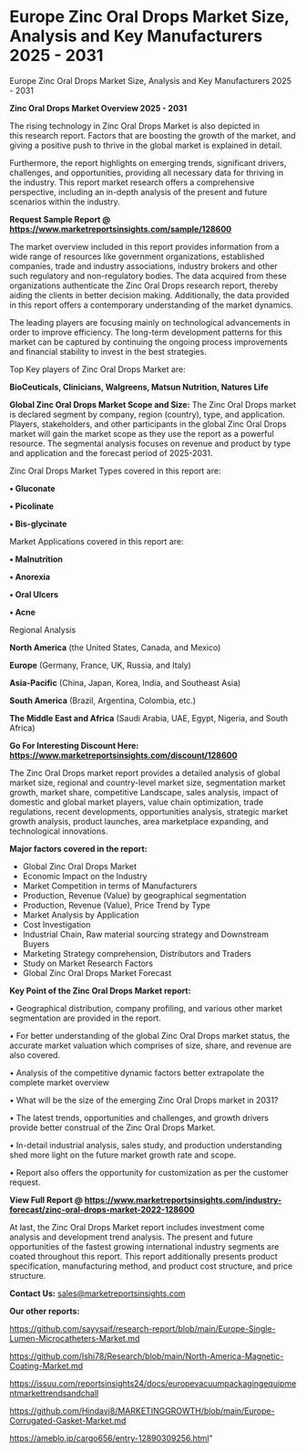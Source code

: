 # Europe Zinc Oral Drops Market Size, Analysis and Key Manufacturers 2025 - 2031
Europe Zinc Oral Drops Market Size, Analysis and Key Manufacturers 2025 - 2031

<Strong> Zinc Oral Drops Market Overview 2025 - 2031</strong>

The rising technology in Zinc Oral Drops Market is also depicted in this research report. Factors that are boosting the growth of the market, and giving a positive push to thrive in the global market is explained in detail.

Furthermore, the report highlights on emerging trends, significant drivers, challenges, and opportunities, providing all necessary data for thriving in the industry. This report market research offers a comprehensive perspective, including an in-depth analysis of the present and future scenarios within the industry.

<strong>Request Sample Report @ <a href=https://www.marketreportsinsights.com/sample/128600>https://www.marketreportsinsights.com/sample/128600</a></strong>

The market overview included in this report provides information from a wide range of resources like government organizations, established companies, trade and industry associations, industry brokers and other such regulatory and non-regulatory bodies. The data acquired from these organizations authenticate the Zinc Oral Drops research report, thereby aiding the clients in better decision making. Additionally, the data provided in this report offers a contemporary understanding of the market dynamics.

The leading players are focusing mainly on technological advancements in order to improve efficiency. The long-term development patterns for this market can be captured by continuing the ongoing process improvements and financial stability to invest in the best strategies.

Top Key players of Zinc Oral Drops Market are:

<strong>BioCeuticals, Clinicians, Walgreens, Matsun Nutrition, Natures Life</strong>

<strong><b>Global Zinc Oral Drops Market Scope and Size:</b></strong>
The Zinc Oral Drops market is declared segment by company, region (country), type, and application. Players, stakeholders, and other participants in the global Zinc Oral Drops market will gain the market scope as they use the report as a powerful resource. The segmental analysis focuses on revenue and product by type and application and the forecast period of 2025-2031.

Zinc Oral Drops Market Types covered in this report are:

<strong>• Gluconate

• Picolinate

• Bis-glycinate</strong>

Market Applications covered in this report are:

<strong>• Malnutrition

• Anorexia

• Oral Ulcers

• Acne</strong> 

Regional Analysis

<strong>North America</strong> (the United States, Canada, and Mexico)

<strong>Europe</strong> (Germany, France, UK, Russia, and Italy)

<strong>Asia-Pacific</strong> (China, Japan, Korea, India, and Southeast Asia)

<strong>South America</strong> (Brazil, Argentina, Colombia, etc.)

<strong>The Middle East and Africa</strong> (Saudi Arabia, UAE, Egypt, Nigeria, and South Africa)

<strong>Go For Interesting Discount Here: <a href=https://www.marketreportsinsights.com/discount/128600>https://www.marketreportsinsights.com/discount/128600</a></strong>

The Zinc Oral Drops market report provides a detailed analysis of global market size, regional and country-level market size, segmentation market growth, market share, competitive Landscape, sales analysis, impact of domestic and global market players, value chain optimization, trade regulations, recent developments, opportunities analysis, strategic market growth analysis, product launches, area marketplace expanding, and technological innovations.

<strong><b>Major factors covered in the report:</b></strong>
<ul>
  <li>Global Zinc Oral Drops Market </li>
  <li>Economic Impact on the Industry</li>
  <li>Market Competition in terms of Manufacturers</li>
  <li>Production, Revenue (Value) by geographical segmentation</li>
  <li>Production, Revenue (Value), Price Trend by Type</li>
  <li>Market Analysis by Application</li>
  <li>Cost Investigation</li>
  <li>Industrial Chain, Raw material sourcing strategy and Downstream Buyers</li>
  <li>Marketing Strategy comprehension, Distributors and Traders</li>
  <li>Study on Market Research Factors</li>
  <li>Global Zinc Oral Drops Market Forecast</li>
</ul>

<strong><b>Key Point of the Zinc Oral Drops Market report:</b></strong>

• Geographical distribution, company profiling, and various other market segmentation are provided in the report.

• For better understanding of the global Zinc Oral Drops market status, the accurate market valuation which comprises of size, share, and revenue are also covered.

• Analysis of the competitive dynamic factors better extrapolate the complete market overview

• What will be the size of the emerging Zinc Oral Drops market in 2031?

• The latest trends, opportunities and challenges, and growth drivers provide better construal of the Zinc Oral Drops Market.

• In-detail industrial analysis, sales study, and production understanding shed more light on the future market growth rate and scope.

• Report also offers the opportunity for customization as per the customer request.

<strong><b>View Full Report @ <a href=https://www.marketreportsinsights.com/industry-forecast/zinc-oral-drops-market-2022-128600>https://www.marketreportsinsights.com/industry-forecast/zinc-oral-drops-market-2022-128600</a></b></strong>


At last, the Zinc Oral Drops Market report includes investment come analysis and development trend analysis. The present and future opportunities of the fastest growing international industry segments are coated throughout this report. This report additionally presents product specification, manufacturing method, and product cost structure, and price structure.

<strong>Contact Us:</strong>
sales@marketreportsinsights.com

<strong>Our other reports:</strong>

<a href=https://github.com/sayysaif/research-report/blob/main/Europe-Single-Lumen-Microcatheters-Market.md>https://github.com/sayysaif/research-report/blob/main/Europe-Single-Lumen-Microcatheters-Market.md</a>

<a href=https://github.com/Ishi78/Research/blob/main/North-America-Magnetic-Coating-Market.md>https://github.com/Ishi78/Research/blob/main/North-America-Magnetic-Coating-Market.md</a>

<a href=https://issuu.com/reportsinsights24/docs/europevacuumpackagingequipmentmarkettrendsandchall>https://issuu.com/reportsinsights24/docs/europevacuumpackagingequipmentmarkettrendsandchall</a>

<a href=https://github.com/Hindavi8/MARKETINGGROWTH/blob/main/Europe-Corrugated-Gasket-Market.md>https://github.com/Hindavi8/MARKETINGGROWTH/blob/main/Europe-Corrugated-Gasket-Market.md</a>

<a href=https://ameblo.jp/cargo656/entry-12890309256.html>https://ameblo.jp/cargo656/entry-12890309256.html</a>"
